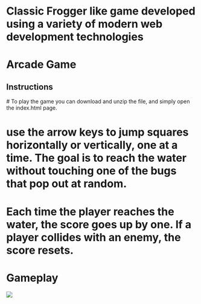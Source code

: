 # Classic Frogger like game developed using a variety of modern web development technologies
<h1> Arcade Game</h1>

<h2> Instructions </h2>
# To play the game you can download and unzip the file, and simply open the index.html page.

# use the arrow keys to jump squares horizontally or vertically, one at a time. The goal is to reach the water without touching one of the bugs that pop out at random.

# Each time the player reaches the water, the score goes up by one. If a player collides with an enemy, the score resets. 

<h1> Gameplay</h1>
<img src="https://photos.app.goo.gl/q6nvWgB3E0Jfpmmj2">
